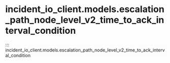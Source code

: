 # incident_io_client.models.escalation_path_node_level_v2_time_to_ack_interval_condition

::: incident_io_client.models.escalation_path_node_level_v2_time_to_ack_interval_condition